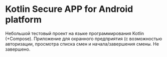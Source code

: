 # Kotlin Secure APP for Android platform
Небольшой тестовый проект на языке программирования Kotlin (+Compose). Приложение для охранного предприятия (с возможностью авторизации, просмотра списка смен и начала/завершения смены. Не завершено.
